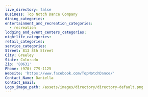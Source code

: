 ```yaml
---
live_directory: false
Business: Top Notch Dance Company
dining_categories:
entertainment_and_recreation_categories:
  - recreation
lodging_and_event_centers_categories:
nightlife_categories:
retail_categories:
service_categories:
Street: 813 8th Street
City: Greeley
State: Colorado
Zip: '80631'
Phone: (970) 779-1125
Website: 'https://www.facebook.com/TopNotchDance/'
Contact_Name: Daniella
Contact_Email:
Logo_image_path: /assets/images/directory/directory-default.png
---
```



